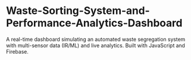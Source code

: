 # Waste-Sorting-System-and-Performance-Analytics-Dashboard
A real-time dashboard simulating an automated waste segregation system with multi-sensor data (IR/ML) and live analytics. Built with JavaScript and Firebase.

